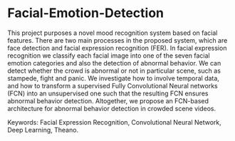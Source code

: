 # Facial-Emotion-Detection

This project purposes a novel mood recognition system based on facial features.
There are two main processes in the proposed system, which are face detection
and facial expression recognition (FER). In facial expression recognition we
classify each facial image into one of the seven facial emotion categories and
also the detection of abnormal behavior. We can detect whether the crowd is
abnormal or not in particular scene, such as stampede, fight and panic. We
investigate how to involve temporal data, and how to transform a supervised
Fully Convolutional Neural networks (FCN) into an unsupervised one such that
the resulting FCN ensures abnormal behavior detection. Altogether, we propose
an FCN-based architecture for abnormal behavior detection in crowded scene
videos.

Keywords: Facial Expression Recognition, Convolutional Neural Network, Deep Learning, Theano.
